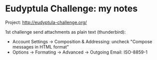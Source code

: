 # Eudyptula Challenge: my notes

Project: http://eudyptula-challenge.org/


1st challenge send attachments as plain text (thunderbird):

  - Account Settings -> Composition & Addressing: uncheck "Compose messages in HTML format"
  - Options -> Formating -> Advanced -> Outgoing Email: ISO-8859-1



